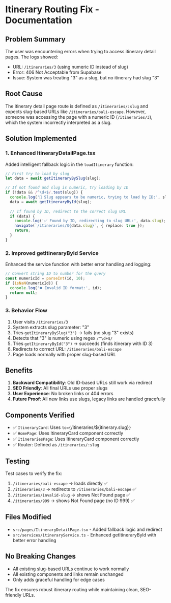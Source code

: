 # Itinerary Routing Fix - Documentation

## Problem Summary
The user was encountering errors when trying to access itinerary detail pages. The logs showed:
- URL: `/itineraries/3` (using numeric ID instead of slug)
- Error: 406 Not Acceptable from Supabase
- Issue: System was treating "3" as a slug, but no itinerary had slug "3"

## Root Cause
The itinerary detail page route is defined as `/itineraries/:slug` and expects slug-based URLs like `/itineraries/bali-escape`. However, someone was accessing the page with a numeric ID (`/itineraries/3`), which the system incorrectly interpreted as a slug.

## Solution Implemented

### 1. Enhanced ItineraryDetailPage.tsx
Added intelligent fallback logic in the `loadItinerary` function:

```typescript
// First try to load by slug
let data = await getItineraryBySlug(slug);

// If not found and slug is numeric, try loading by ID
if (!data && /^\d+$/.test(slug)) {
  console.log('🔄 Slug appears to be numeric, trying to load by ID:', slug);
  data = await getItineraryById(slug);
  
  // If found by ID, redirect to the correct slug URL
  if (data) {
    console.log('✅ Found by ID, redirecting to slug URL:', data.slug);
    navigate(`/itineraries/${data.slug}`, { replace: true });
    return;
  }
}
```

### 2. Improved getItineraryById Service
Enhanced the service function with better error handling and logging:

```typescript
// Convert string ID to number for the query
const numericId = parseInt(id, 10);
if (isNaN(numericId)) {
  console.log('❌ Invalid ID format:', id);
  return null;
}
```

### 3. Behavior Flow
1. User visits `/itineraries/3`
2. System extracts slug parameter: "3"
3. Tries `getItineraryBySlug("3")` → fails (no slug "3" exists)
4. Detects that "3" is numeric using regex `/^\d+$/`
5. Tries `getItineraryById("3")` → succeeds (finds itinerary with ID 3)
6. Redirects to correct URL: `/itineraries/bali-escape`
7. Page loads normally with proper slug-based URL

## Benefits
1. **Backward Compatibility**: Old ID-based URLs still work via redirect
2. **SEO Friendly**: All final URLs use proper slugs
3. **User Experience**: No broken links or 404 errors
4. **Future Proof**: All new links use slugs, legacy links are handled gracefully

## Components Verified
- ✅ `ItineraryCard`: Uses `to={`/itineraries/${itinerary.slug}`}`
- ✅ `HomePage`: Uses ItineraryCard component correctly
- ✅ `ItinerariesPage`: Uses ItineraryCard component correctly
- ✅ Router: Defined as `/itineraries/:slug`

## Testing
Test cases to verify the fix:
1. `/itineraries/bali-escape` → loads directly ✅
2. `/itineraries/3` → redirects to `/itineraries/bali-escape` ✅
3. `/itineraries/invalid-slug` → shows Not Found page ✅
4. `/itineraries/999` → shows Not Found page (no ID 999) ✅

## Files Modified
- `src/pages/ItineraryDetailPage.tsx` - Added fallback logic and redirect
- `src/services/itineraryService.ts` - Enhanced getItineraryById with better error handling

## No Breaking Changes
- All existing slug-based URLs continue to work normally
- All existing components and links remain unchanged
- Only adds graceful handling for edge cases

The fix ensures robust itinerary routing while maintaining clean, SEO-friendly URLs.
